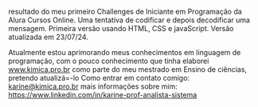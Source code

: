 resultado do meu primeiro Challenges de Iniciante em Programação da Alura Cursos Online.
Uma tentativa de codificar e depois decodificar uma mensagem.
Primeira versão usando HTML, CSS e javaScript.
Versão atualizada em 23/07/24.

Atualmente estou aprimorando meus conhecimentos em linguagem de programação, com o pouco conhecimento que tinha elaborei www.kimica.pro.br como parte do meu mestrado em Ensino de ciências, pretendo atualizá=-lo
Como entrar em contato comigo: karine@kimica.pro.br 
mais informações sobre mim: https://www.linkedin.com/in/karine-prof-analista-sistema
